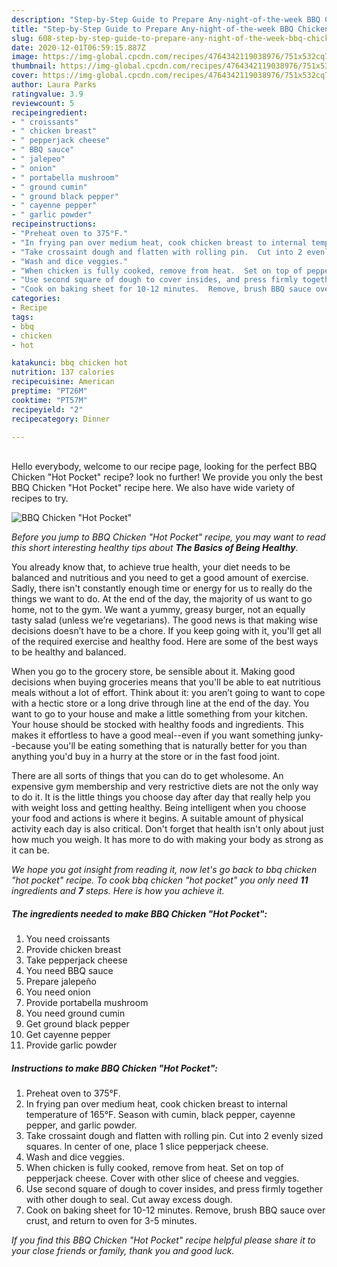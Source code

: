 ```yaml
---
description: "Step-by-Step Guide to Prepare Any-night-of-the-week BBQ Chicken &amp;#34;Hot Pocket&amp;#34;"
title: "Step-by-Step Guide to Prepare Any-night-of-the-week BBQ Chicken &amp;#34;Hot Pocket&amp;#34;"
slug: 608-step-by-step-guide-to-prepare-any-night-of-the-week-bbq-chicken-and-34-hot-pocket-and-34
date: 2020-12-01T06:59:15.887Z
image: https://img-global.cpcdn.com/recipes/4764342119038976/751x532cq70/bbq-chicken-hot-pocket-recipe-main-photo.jpg
thumbnail: https://img-global.cpcdn.com/recipes/4764342119038976/751x532cq70/bbq-chicken-hot-pocket-recipe-main-photo.jpg
cover: https://img-global.cpcdn.com/recipes/4764342119038976/751x532cq70/bbq-chicken-hot-pocket-recipe-main-photo.jpg
author: Laura Parks
ratingvalue: 3.9
reviewcount: 5
recipeingredient:
- " croissants"
- " chicken breast"
- " pepperjack cheese"
- " BBQ sauce"
- " jalepeo"
- " onion"
- " portabella mushroom"
- " ground cumin"
- " ground black pepper"
- " cayenne pepper"
- " garlic powder"
recipeinstructions:
- "Preheat oven to 375°F."
- "In frying pan over medium heat, cook chicken breast to internal temperature of 165°F.  Season with cumin, black pepper, cayenne pepper, and garlic powder."
- "Take crossaint dough and flatten with rolling pin.  Cut into 2 evenly sized squares.  In center of one, place 1 slice pepperjack cheese."
- "Wash and dice veggies."
- "When chicken is fully cooked, remove from heat.  Set on top of pepperjack cheese.  Cover with other slice of cheese and veggies."
- "Use second square of dough to cover insides, and press firmly together with other dough to seal.  Cut away excess dough."
- "Cook on baking sheet for 10-12 minutes.  Remove, brush BBQ sauce over crust, and return to oven for 3-5 minutes."
categories:
- Recipe
tags:
- bbq
- chicken
- hot

katakunci: bbq chicken hot 
nutrition: 137 calories
recipecuisine: American
preptime: "PT26M"
cooktime: "PT57M"
recipeyield: "2"
recipecategory: Dinner

---
```

<br>
Hello everybody, welcome to our recipe page, looking for the perfect BBQ Chicken &#34;Hot Pocket&#34; recipe? look no further! We provide you only the best BBQ Chicken &#34;Hot Pocket&#34; recipe here. We also have wide variety of recipes to try.
<br>


![BBQ Chicken &#34;Hot Pocket&#34;](https://img-global.cpcdn.com/recipes/4764342119038976/751x532cq70/bbq-chicken-hot-pocket-recipe-main-photo.jpg)

<i>Before you jump to BBQ Chicken &#34;Hot Pocket&#34; recipe, you may want to read this short interesting healthy tips about <strong>The Basics of Being Healthy</strong>.</i>

You already know that, to achieve true health, your diet needs to be balanced and nutritious and you need to get a good amount of exercise. Sadly, there isn't constantly enough time or energy for us to really do the things we want to do. At the end of the day, the majority of us want to go home, not to the gym. We want a yummy, greasy burger, not an equally tasty salad (unless we’re vegetarians). The good news is that making wise decisions doesn’t have to be a chore. If you keep going with it, you'll get all of the required exercise and healthy food. Here are some of the best ways to be healthy and balanced.

When you go to the grocery store, be sensible about it. Making good decisions when buying groceries means that you'll be able to eat nutritious meals without a lot of effort. Think about it: you aren’t going to want to cope with a hectic store or a long drive through line at the end of the day. You want to go to your house and make a little something from your kitchen. Your house should be stocked with healthy foods and ingredients. This makes it effortless to have a good meal--even if you want something junky--because you'll be eating something that is naturally better for you than anything you'd buy in a hurry at the store or in the fast food joint.

There are all sorts of things that you can do to get wholesome. An expensive gym membership and very restrictive diets are not the only way to do it. It is the little things you choose day after day that really help you with weight loss and getting healthy. Being intelligent when you choose your food and actions is where it begins. A suitable amount of physical activity each day is also critical. Don't forget that health isn't only about just how much you weigh. It has more to do with making your body as strong as it can be. 


<i>We hope you got insight from reading it, now let's go back to bbq chicken &#34;hot pocket&#34; recipe. To cook bbq chicken &#34;hot pocket&#34; you only need <strong>11</strong> ingredients and <strong>7</strong> steps. Here is how you achieve it.
</i>

##### The ingredients needed to make BBQ Chicken &#34;Hot Pocket&#34;:

1. You need  croissants
1. Provide  chicken breast
1. Take  pepperjack cheese
1. You need  BBQ sauce
1. Prepare  jalepeño
1. You need  onion
1. Provide  portabella mushroom
1. You need  ground cumin
1. Get  ground black pepper
1. Get  cayenne pepper
1. Provide  garlic powder


##### Instructions to make BBQ Chicken &#34;Hot Pocket&#34;:

1. Preheat oven to 375°F.
1. In frying pan over medium heat, cook chicken breast to internal temperature of 165°F.  Season with cumin, black pepper, cayenne pepper, and garlic powder.
1. Take crossaint dough and flatten with rolling pin.  Cut into 2 evenly sized squares.  In center of one, place 1 slice pepperjack cheese.
1. Wash and dice veggies.
1. When chicken is fully cooked, remove from heat.  Set on top of pepperjack cheese.  Cover with other slice of cheese and veggies.
1. Use second square of dough to cover insides, and press firmly together with other dough to seal.  Cut away excess dough.
1. Cook on baking sheet for 10-12 minutes.  Remove, brush BBQ sauce over crust, and return to oven for 3-5 minutes.


<i>If you find this BBQ Chicken &#34;Hot Pocket&#34; recipe helpful please share it to your close friends or family, thank you and good luck.</i>
